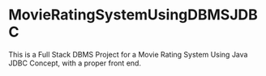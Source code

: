 # MovieRatingSystemUsingDBMSJDBC
This is a Full Stack DBMS Project for a Movie Rating System Using Java JDBC Concept, with a proper front end.
